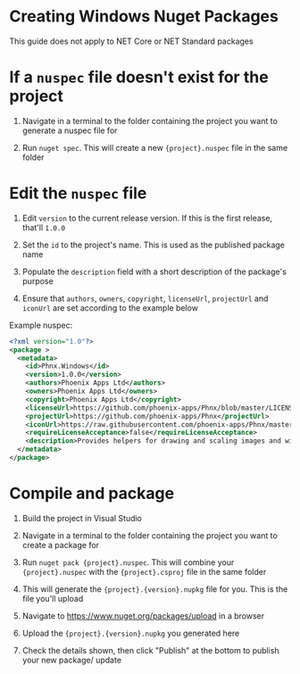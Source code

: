 # Creating Windows Nuget Packages

This guide does not apply to NET Core or NET Standard packages

# If a `nuspec` file doesn't exist for the project
1. Navigate in a terminal to the folder containing the project you want to generate a nuspec file for

1. Run `nuget spec`. This will create a new `{project}.nuspec` file in the same folder

# Edit the `nuspec` file
1. Edit `version` to the current release version. If this is the first release, that'll `1.0.0`

1. Set the `id` to the project's name. This is used as the published package name

1. Populate the `description` field with a short description of the package's purpose

1. Ensure that `authors`, `owners`, `copyright`, `licenseUrl`, `projectUrl` and `iconUrl` are set according to the example below

Example nuspec:
```xml
<?xml version="1.0"?>
<package >
  <metadata>
    <id>Phnx.Windows</id>
    <version>1.0.0</version>
    <authors>Phoenix Apps Ltd</authors>
    <owners>Phoenix Apps Ltd</owners>
    <copyright>Phoenix Apps Ltd</copyright>
    <licenseUrl>https://github.com/phoenix-apps/Phnx/blob/master/LICENSE</licenseUrl>
    <projectUrl>https://github.com/phoenix-apps/Phnx</projectUrl>
    <iconUrl>https://raw.githubusercontent.com/phoenix-apps/Phnx/master/qrcode-link-to-github.png</iconUrl>
    <requireLicenseAcceptance>false</requireLicenseAcceptance>
    <description>Provides helpers for drawing and scaling images and windows-specific reflection (such as detecting whether a property is an auto-property)</description>
  </metadata>
</package>
```

# Compile and package

1. Build the project in Visual Studio

1. Navigate in a terminal to the folder containing the project you want to create a package for

1. Run `nuget pack {project}.nuspec`. This will combine your `{project}.nuspec` with the `{project}.csproj` file in the same folder

1. This will generate the `{project}.{version}.nupkg` file for you. This is the file you'll upload

1. Navigate to https://www.nuget.org/packages/upload in a browser

1. Upload the `{project}.{version}.nupkg` you generated here

1. Check the details shown, then click "Publish" at the bottom to publish your new package/ update